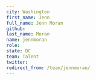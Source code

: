 ```yaml
---
city: Washington
first_name: Jenn
full_name: Jenn Moran
github: 
last_name: Moran
name: jennmoran
role: 
state: DC
team: Talent
twitter: 
redirect_from: /team/jennmoran/
---
```

